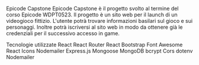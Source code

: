 Epicode Capstone
Epicode Capstone è il progetto svolto al termine del corso Epicode WDPT0523. Il progetto è un sito web per il launch di un videogioco fittizio. L'utente potrà trovare informazioni basilari sul gioco e sui personaggi. Inoltre potrà iscriversi al sito web in modo da ottenere già le credenziali per il successivo accesso in game.

Tecnologie utilizzate
React
React Router
React Bootstrap
Font Awesome
React Icons
Nodemailer
Express.js
Mongoose
MongoDB
bcrypt
Cors
dotenv
Nodemailer

